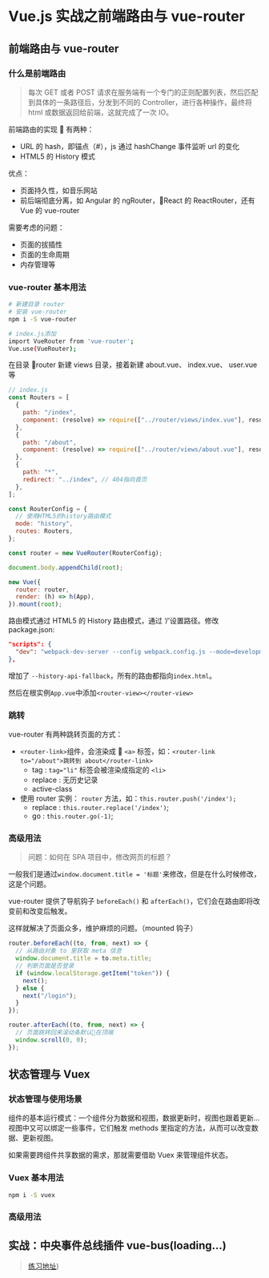 # Vue.js 实战之前端路由与 vue-router

## 前端路由与 vue-router

### 什么是前端路由

> 每次 GET 或者 POST 请求在服务端有一个专门的正则配置列表，然后匹配到具体的一条路径后，分发到不同的 Controller，进行各种操作，最终将 html 或数据返回给前端，这就完成了一次 IO。

前端路由的实现  有两种：

- URL 的 hash，即锚点（#），js 通过 hashChange 事件监听 url 的变化
- HTML5 的 History 模式

优点：

- 页面持久性，如音乐网站
- 前后端彻底分离，如 Angular 的 ngRouter，React 的 ReactRouter，还有 Vue 的 vue-router

需要考虑的问题：

- 页面的拔插性
- 页面的生命周期
- 内存管理等

### vue-router 基本用法

```bash
# 新建目录 router
# 安装 vue-router
npm i -S vue-router

# index.js添加
import VueRouter from 'vue-router';
Vue.use(VueRouter);

```

在目录 router 新建 views 目录，接着新建 about.vue、 index.vue、 user.vue 等

```javascript
// index.js
const Routers = [
  {
    path: "/index",
    component: (resolve) => require(["../router/views/index.vue"], resolve),
  },
  {
    path: "/about",
    component: (resolve) => require(["../router/views/about.vue"], resolve),
  },
  {
    path: "*",
    redirect: "../index", // 404指向首页
  },
];

const RouterConfig = {
  // 使用HTML5的history路由模式
  mode: "history",
  routes: Routers,
};

const router = new VueRouter(RouterConfig);

document.body.appendChild(root);

new Vue({
  router: router,
  render: (h) => h(App),
}).mount(root);
```

路由模式通过 HTML5 的 History 路由模式，通过 ‘/’设置路径。修改 package.json:

```json
"scripts": {
  "dev": "webpack-dev-server --config webpack.config.js --mode=development --history-api-fallback"
},
```

增加了 `--history-api-fallback`，所有的路由都指向`index.html`。

然后在根实例`App.vue`中添加`<router-view></router-view>`

### 跳转

vue-router 有两种跳转页面的方式：

- `<router-link>`组件，会渲染成  `<a>` 标签，如：`<router-link to="/about">跳转到 about</router-link>`
  - tag : `tag="li"` 标签会被渲染成指定的 `<li>`
  - replace : 无历史记录
  - active-class
- 使用 router 实例： `router` 方法，如：`this.router.push('/index');`
  - replace : `this.router.replace('/index')`;
  - go : `this.router.go(-1)`;

### 高级用法

> 问题：如何在 SPA 项目中，修改网页的标题？

一般我们是通过`window.document.title = '标题'`来修改，但是在什么时候修改，这是个问题。

vue-router 提供了导航钩子 `beforeEach()` 和 `afterEach()`，它们会在路由即将改变前和改变后触发。

这样就解决了页面众多，维护麻烦的问题。（mounted 钩子）

```javascript
router.beforeEach((to, from, next) => {
  // 从路由对象 to 里获取 meta 信息
  window.document.title = to.meta.title;
  // 判断页面是否登录
  if (window.localStorage.getItem("token")) {
    next();
  } else {
    next("/login");
  }
});

router.afterEach((to, from, next) => {
  // 页面跳转回来滚动条默认在顶端
  window.scroll(0, 0);
});
```

## 状态管理与 Vuex

### 状态管理与使用场景

组件的基本运行模式：一个组件分为数据和视图，数据更新时，视图也跟着更新...视图中又可以绑定一些事件，它们触发 methods 里指定的方法，从而可以改变数据、更新视图。

如果需要跨组件共享数据的需求，那就需要借助 Vuex 来管理组件状态。

### Vuex 基本用法

```bash
npm i -S vuex
```

### 高级用法

## 实战：中央事件总线插件 vue-bus(loading...)

> [练习地址](https://github.com/yangtao2o/vue-webpack-iview))
